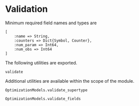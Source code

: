 # Validation

Minimum required field names and types are

```
[
    :name => String,
    :counters => Dict{Symbol, Counter},
    :num_param => Int64,
    :num_obs => Int64
]
```

The following utilities are exported.

```@docs
validate 
```

Additional utilities are available within the scope of the module.

```@docs
OptimizationModels.validate_supertype

OptimizationModels.validate_fields
```